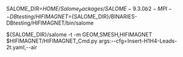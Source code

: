 SALOME_DIR=$HOME/Salome_Packages/SALOME-9.3.0b2-MPI--DBtesting/
HIFIMAGNET=${SALOME_DIR}/BINARIES-DBtesting/HIFIMAGNET/bin/salome

${SALOME_DIR}/salome -t -m GEOM,SMESH,HIFIMAGNET $HIFIMAGNET/HIFIMAGNET_Cmd.py args:--cfg=Insert-H1H4-Leads-2t.yaml,--air
